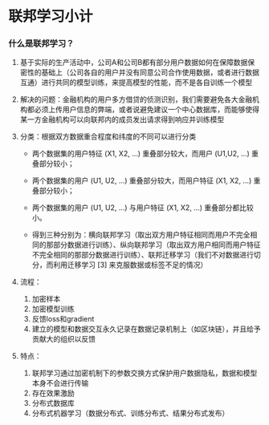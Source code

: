 # 联邦学习小计

### 什么是联邦学习？

1. 基于实际的生产活动中，公司A和公司B都有部分用户数据如何在保障数据保密性的基础上（公司各自的用户并没有同意公司合作使用数据，或者进行数据互通）进行共同的模型训练，来提高模型的性能，而不是各自训练一个模型

2. 解决的问题：金融机构的用户多方借贷的侦测识别，我们需要避免各大金融机构都必须上传用户信息的弊端，或者说避免建议一个中心数据库，而能够使得某一方金融机构可以向联邦内的成员发出请求得到响应并训练模型

3. 分类：根据双方数据重合程度和纬度的不同可以进行分类

   * 两个数据集的用户特征 (X1, X2, …) 重叠部分较大，而用户 (U1,U2, …) 重叠部分较小；

   * 两个数据集的用户 (U1, U2, …) 重叠部分较大，而用户特征 (X1, X2, …) 重叠部分较小；

   * 两个数据集的用户 (U1, U2, …) 与用户特征 (X1, X2, …) 重叠部分都比较小。
   * 得到三种分别为：横向联邦学习（取出双方用户特征相同而用户不完全相同的那部分数据进行训练）、纵向联邦学习（取出双方用户相同而用户特征不完全相同的那部分数据进行训练）、联邦迁移学习（我们不对数据进行切分，而利用迁移学习 [3] 来克服数据或标签不足的情况）

4. 流程：

   1. 加密样本
   2. 加密模型训练
   3. 反馈loss和gradient
   4. 建立的模型和数据交互永久记录在数据记录机制上（如区块链），并且给予贡献大的组织以反馈

5. 特点：

   1. 联邦学习通过加密机制下的参数交换方式保护用户数据隐私，数据和模型本身不会进行传输
   2. 存在效果激励
   3. 分布式数据库
   4. 分布式机器学习（数据分布式、训练分布式、结果分布式发布）